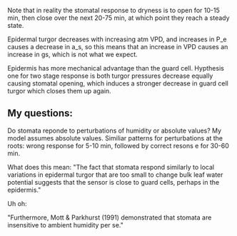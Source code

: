 Note that in reality the stomatal response to dryness is to open for 10-15 min, then close over the next 20-75 min, at which point they reach a steady state.

Epidermal turgor decreases with increasing atm VPD, and increases in P_e causes a decrease in a_s, so this means that an increase in VPD causes an increase in gs, which is not what we expect.

Epidermis has more mechanical advantage than the guard cell. Hypthesis one for two stage response is both turgor pressures decrease equally causing stomatal opening, which induces a stronger decrease in guard cell turgor which closes them up again.

## My questions: ##

Do stomata reponde to perturbations of humidity or absolute values? My model assumes absolute values. Similiar patterns for perturbations at the roots: wrong response for 5-10 min, followed by correct resons e for 30-60 min.


What does this mean:
"The fact that stomata respond similarly to local variations in epidermal turgor that are too small to change bulk leaf water potential suggests that the sensor is close to guard cells, perhaps in the epidermis."

Uh oh:

"Furthermore, Mott & Parkhurst (1991) demonstrated that stomata are insensitive to ambient humidity per se."